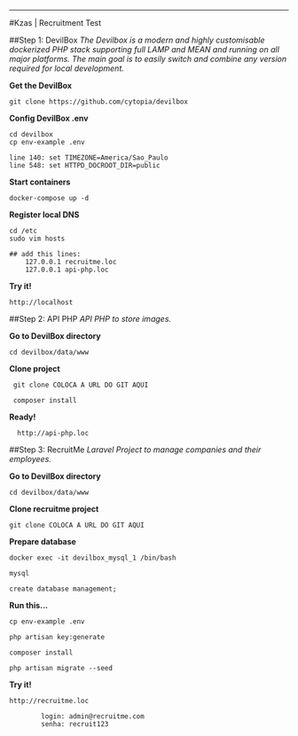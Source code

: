 ---
#Kzas | Recruitment Test

##Step 1: DevilBox
*The Devilbox is a modern and highly customisable dockerized PHP stack supporting full LAMP and MEAN and running on
 all major platforms. The main goal is to easily switch and combine any version required for local development.*
 
 **Get the DevilBox**
 
    git clone https://github.com/cytopia/devilbox
 
 **Config DevilBox .env**
 
    cd devilbox
    cp env-example .env
    
    line 140: set TIMEZONE=America/Sao_Paulo
    line 548: set HTTPD_DOCROOT_DIR=public

 **Start containers**
  
    docker-compose up -d
  
  **Register local DNS**
  
    cd /etc
    sudo vim hosts
  
    ## add this lines:
        127.0.0.1 recruitme.loc
        127.0.0.1 api-php.loc
        
**Try it!**
  
    http://localhost
  
  
##Step 2: API PHP
*API PHP to store images.*
     
 **Go to DevilBox directory**
     
    cd devilbox/data/www
     
 **Clone project**
     
     git clone COLOCA A URL DO GIT AQUI
     
     composer install
     
 **Ready!**
      
      http://api-php.loc


##Step 3: RecruitMe
*Laravel Project to manage companies and their employees.*
   
   **Go to DevilBox directory**
   
    cd devilbox/data/www
   
   **Clone recruitme project**
   
    git clone COLOCA A URL DO GIT AQUI
    
   **Prepare database**
   
    docker exec -it devilbox_mysql_1 /bin/bash
    
    mysql
    
    create database management;
    
   **Run this...**
    
    cp env-example .env
    
    php artisan key:generate
    
    composer install
   
    php artisan migrate --seed
   
   **Try it!**
    
    http://recruitme.loc  
  
            login: admin@recruitme.com
            senha: recruit123
    
  
 
 
 

